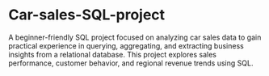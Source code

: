 # Car-sales-SQL-project
A beginner-friendly SQL project focused on analyzing car sales data to gain practical experience in querying, aggregating, and extracting business insights from a relational database. This project explores sales performance, customer behavior, and regional revenue trends using SQL.

